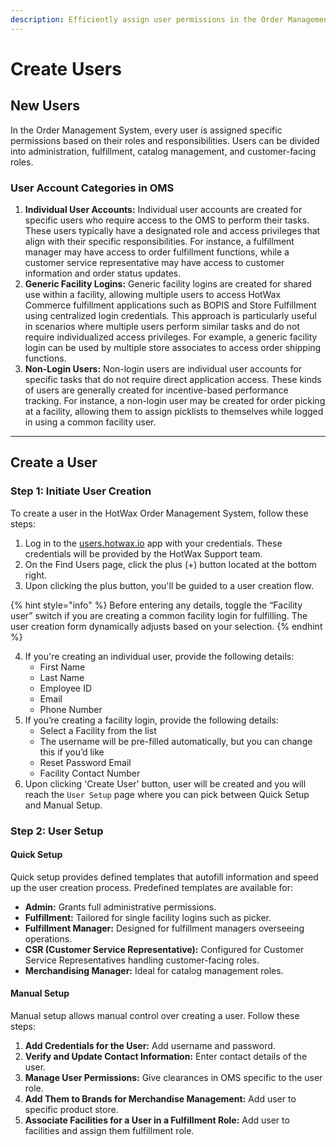 ```yaml
---
description: Efficiently assign user permissions in the Order Management System.
---
```


# Create Users

## New Users

In the Order Management System, every user is assigned specific permissions based on their roles and responsibilities. Users can be divided into administration, fulfillment, catalog management, and customer-facing roles.

### User Account Categories in OMS

1. **Individual User Accounts:** Individual user accounts are created for specific users who require access to the OMS to perform their tasks. These users typically have a designated role and access privileges that align with their specific responsibilities. For instance, a fulfillment manager may have access to order fulfillment functions, while a customer service representative may have access to customer information and order status updates.
2. **Generic Facility Logins:** Generic facility logins are created for shared use within a facility, allowing multiple users to access HotWax Commerce fulfillment applications such as BOPIS and Store Fulfillment using centralized login credentials. This approach is particularly useful in scenarios where multiple users perform similar tasks and do not require individualized access privileges. For example, a generic facility login can be used by multiple store associates to access order shipping functions.
3. **Non-Login Users:** Non-login users are individual user accounts for specific tasks that do not require direct application access. These kinds of users are generally created for incentive-based performance tracking. For instance, a non-login user may be created for order picking at a facility, allowing them to assign picklists to themselves while logged in using a common facility user.

***

## Create a User

### Step 1: Initiate User Creation

To create a user in the HotWax Order Management System, follow these steps:

1. Log in to the [users.hotwax.io](https://users.hotwax.io) app with your credentials. These credentials will be provided by the HotWax Support team.
2. On the Find Users page, click the plus (+) button located at the bottom right.
3. Upon clicking the plus button, you'll be guided to a user creation flow.

{% hint style="info" %}
Before entering any details, toggle the “Facility user” switch if you are creating a common facility login for fulfilling. The user creation form dynamically adjusts based on your selection.
{% endhint %}

4. If you're creating an individual user, provide the following details:
   * First Name
   * Last Name
   * Employee ID
   * Email
   * Phone Number
5. If you’re creating a facility login, provide the following details:
   * Select a Facility from the list
   * The username will be pre-filled automatically, but you can change this if you’d like
   * Reset Password Email
   * Facility Contact Number
6. Upon clicking 'Create User' button, user will be created and you will reach the `User Setup` page where you can pick between Quick Setup and Manual Setup.

### Step 2: User Setup

#### Quick Setup

Quick setup provides defined templates that autofill information and speed up the user creation process. Predefined templates are available for:

* **Admin:** Grants full administrative permissions.
* **Fulfillment:** Tailored for single facility logins such as picker.
* **Fulfillment Manager:** Designed for fulfillment managers overseeing operations.
* **CSR (Customer Service Representative):** Configured for Customer Service Representatives handling customer-facing roles.
* **Merchandising Manager:** Ideal for catalog management roles.

#### Manual Setup

Manual setup allows manual control over creating a user. Follow these steps:

1. **Add Credentials for the User:** Add username and password.
2. **Verify and Update Contact Information:** Enter contact details of the user.
3. **Manage User Permissions:** Give clearances in OMS specific to the user role.
4. **Add Them to Brands for Merchandise Management:** Add user to specific product store.
5. **Associate Facilities for a User in a Fulfillment Role:** Add user to facilities and assign them fulfillment role.
